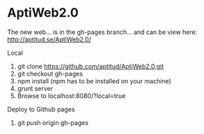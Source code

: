 # AptiWeb2.0
The new web... is in the gh-pages branch... and can be view here: http://aptitud.se/AptiWeb2.0/

Local
1. git clone https://github.com/aptitud/AptiWeb2.0.git
2. git checkout gh-pages
3. npm install (npm has to be installed on your machine)
4. grunt server
5. Browse to localhost:8080/?local=true
 
Deploy to Github pages
1. git push origin gh-pages
